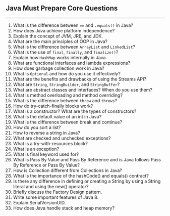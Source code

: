 ## Java Must Prepare Core Questions

---

1. What is the difference between `==` and `.equals()` in Java?
2. How does Java achieve platform independence?
3. Explain the concept of JVM, JRE, and JDK.
4. What are the main principles of OOP in Java?
5. What is the difference between `ArrayList` and `LinkedList`?
6. What is the use of `final`, `finally`, and `finalize()`?
7. Explain how `HashMap` works internally in Java.
8. What are functional interfaces and lambda expressions?
9. How does garbage collection work in Java?
10. What is `Optional` and how do you use it effectively?
11. What are the benefits and drawbacks of using the Streams API?
12. What are `String`, `StringBuilder`, and `StringBuffer`?
13. What are abstract classes and interfaces? When do you use them?
14. What is method overloading and method overriding?
15. What is the difference between `throw` and `throws`?
16. How do try-catch-finally blocks work?
17. What is a constructor? What are the types of constructors?
18. What is the default value of an int in Java?
19. What is the difference between break and continue?
20. How do you sort a list?
21. How to reverse a string in Java?
22. What are checked and unchecked exceptions?
23. What is a try-with-resources block?
24. What is an exception?
25. What is final keyword used for?
26. What is Pass By Value and Pass By Reference and is Java follows Pass By Reference or Pass By Value?
27. How is Collection different from Collections in Java?
28. What is the importance of the hashCode() and equals() contract?
29. Is there any difference in defining or creating a String by using a String literal and using the new() operator?
30. Briefly discuss the Factory Design pattern.
31. Write some important features of Java 8.
32. Explain SerialVersionUID.
33. How does Java handle stack and heap memory?
